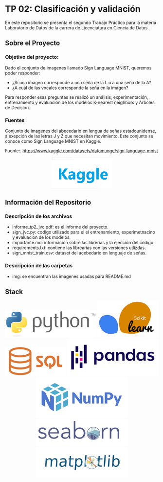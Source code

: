 # TP 02: Clasificación y validación

En este repositorio se presenta el segundo Trabajo Práctico para la materia Laboratorio de Datos de la carrera de Licenciatura en Ciencia de Datos.

## Sobre el Proyecto

### Objetivo del proyecto:

Dado el conjunto de imagenes llamado Sign Language MNIST, queremos poder responder:
- ¿Si una imagen corresponde a una seña de la L o a una seña de la A? 
- ¿A cuál de las vocales corresponde la seña en la imagen? 

Para responder esas preguntas se realizó un análisis, experimentación, entrenamiento y evaluación de los modelos K-nearest neighbors y Árboles de Decisión.

### Fuentes
Conjunto de imagenes del abecedario en lengua de señas estadounidense, a exepción de las letras J y Z que necesitan movimiento. Este conjunto se conoce como Sign Language MNIST en Kaggle.

Fuente:. https://www.kaggle.com/datasets/datamunge/sign-language-mnist
<p align='center'> <img src = 'img/kaggle.jpg' style='width:200px'> </p>

## Información del Repositorio

### Descripción de los archivos

- informe_tp2_jvc.pdf: es el informe del proyecto.
- sign_jvc.py: codigo utilizado para el el entrenamiento, experimetnacino y evaluacion de los modelos.
- importante.md: información sobre las librerias y la ejección del código.
- requirements.txt: contiene las librearias con las versiones utlizdas.
- sign_mnist_train.csv: dataset del acebedario en lenguaje de señas.


### Descripción de las carpetas

- img: se encuentran las imagenes usadas para README.md

## Stack
<p align=center>  <img src = 'img\Python_logo_and_wordmark.svg.png' style="width:300px"> <img src='img\descarga.png' style = 'width:200px'> <img src='img\Sql_data_base_with_logo.png' style = 'width:200px' > <img src='img\Pandas_logo.svg.png' style = 'width:300px'>  <img src='img\2560px-NumPy_logo_2020.svg.png' style = 'width:300px'> <img src='img\seaborn.png' style = 'width:300px'> <img src='img\matplot_title_logo.png' style ='width:300px'> </p>

